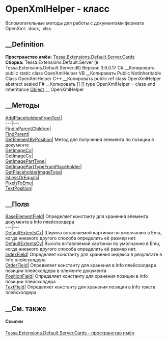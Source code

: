 # OpenXmlHelper - класс
Вспомогательные методы для работы с документами формата OpenXml: .docx, .xlsx.
## __Definition
 **Пространство имён:**
[Tessa.Extensions.Default.Server.Cards](N_Tessa_Extensions_Default_Server_Cards.htm)  
 **Сборка:** Tessa.Extensions.Default.Server (в
Tessa.Extensions.Default.Server.dll) Версия: 3.6.0.17
C# __Копировать
     public static class OpenXmlHelper
VB __Копировать
     Public NotInheritable Class OpenXmlHelper
C++ __Копировать
     public ref class OpenXmlHelper abstract sealed
F# __Копировать
     [<AbstractClassAttribute>]
    [<SealedAttribute>]
    type OpenXmlHelper = class end
Inheritance
    [Object](https://learn.microsoft.com/dotnet/api/system.object) __ OpenXmlHelper
##  __Методы
[AddPlaceholdersFromText](M_Tessa_Extensions_Default_Server_Cards_OpenXmlHelper_AddPlaceholdersFromText.htm)|  
---|---  
[FindInParentChildren<T>](M_Tessa_Extensions_Default_Server_Cards_OpenXmlHelper_FindInParentChildren__1.htm)|  
[FindParent<T>](M_Tessa_Extensions_Default_Server_Cards_OpenXmlHelper_FindParent__1.htm)|  
[GetElementByPosition](M_Tessa_Extensions_Default_Server_Cards_OpenXmlHelper_GetElementByPosition.htm)|
Метод для получения элемента по позиции в документе  
[GetImageCx](M_Tessa_Extensions_Default_Server_Cards_OpenXmlHelper_GetImageCx.htm)|  
[GetImageCy](M_Tessa_Extensions_Default_Server_Cards_OpenXmlHelper_GetImageCy.htm)|  
[GetImagePartType](M_Tessa_Extensions_Default_Server_Cards_OpenXmlHelper_GetImagePartType.htm)|  
[GetImagePartTypeFromPlaceholder](M_Tessa_Extensions_Default_Server_Cards_OpenXmlHelper_GetImagePartTypeFromPlaceholder.htm)|  
[GetPlaceholderImageType](M_Tessa_Extensions_Default_Server_Cards_OpenXmlHelper_GetPlaceholderImageType.htm)|  
[IsLessOrEquals](M_Tessa_Extensions_Default_Server_Cards_OpenXmlHelper_IsLessOrEquals.htm)|  
[PixelsToEmu](M_Tessa_Extensions_Default_Server_Cards_OpenXmlHelper_PixelsToEmu.htm)|  
[TextPosition](M_Tessa_Extensions_Default_Server_Cards_OpenXmlHelper_TextPosition.htm)|  
## __Поля
[BaseElementField](F_Tessa_Extensions_Default_Server_Cards_OpenXmlHelper_BaseElementField.htm)|
Определяет константу для хранения элемента документа в Info плейсхолдера  
---|---  
[DefaultExtentsCx](F_Tessa_Extensions_Default_Server_Cards_OpenXmlHelper_DefaultExtentsCx.htm)|
Ширина вставляемой картинки по умолчанию в Emu, когда никакого другого способа
определить её размер нет.  
[DefaultExtentsCy](F_Tessa_Extensions_Default_Server_Cards_OpenXmlHelper_DefaultExtentsCy.htm)|
Высота вставляемой картинки по умолчанию в Emu, когда никакого другого способа
определить её размер нет.  
[IndexField](F_Tessa_Extensions_Default_Server_Cards_OpenXmlHelper_IndexField.htm)|
Определяет константу для хранения индекса в результате в Info плейсхолдера  
[OrderField](F_Tessa_Extensions_Default_Server_Cards_OpenXmlHelper_OrderField.htm)|
Определяет константу для хранения в Info плейсхолдера позиции плейсхолдера в
элементе документа  
[PositionField](F_Tessa_Extensions_Default_Server_Cards_OpenXmlHelper_PositionField.htm)|
Определяет константу для хранения позиции в Info позиции плейсхолдера  
[TextField](F_Tessa_Extensions_Default_Server_Cards_OpenXmlHelper_TextField.htm)|
Определяет константу для хранения позиции в Info текста плейсхолдера  
## __См. также
#### Ссылки
[Tessa.Extensions.Default.Server.Cards - пространство
имён](N_Tessa_Extensions_Default_Server_Cards.htm)
